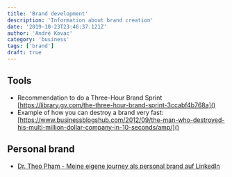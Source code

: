 ```yaml
---
title: 'Brand development'
description: 'Information about brand creation'
date: '2019-10-23T23:46:37.121Z'
author: 'André Kovac'
category: 'business'
tags: ['brand']
draft: true
---
```


## Tools

- Recommendation to do a Three-Hour Brand Sprint [https://library.gv.com/the-three-hour-brand-sprint-3ccabf4b768a]()
- Example of how you can destroy a brand very fast: [https://www.businessblogshub.com/2012/09/the-man-who-destroyed-his-multi-million-dollar-company-in-10-seconds/amp/]()

## Personal brand

- [Dr. Theo Pham - Meine eigene journey als personal brand auf LinkedIn](https://www.delta.pm/masterclasses/personal-branding-und-thought-leadership)